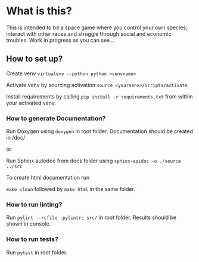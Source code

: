 # What is this?
This is intended to be a space game where you control your own species, interact with other races and struggle through social and economic troubles.
Work in progress as you can see...

## How to set up?
Create venv
```virtualenv --python python <venvname>```

Activate venv by sourcing activation
```source <yourVenv>/Scripts/activate```

Install requirements by calling 
```pip install -r requirements.txt```
from within your activated venv.

### How to generate Documentation?
Run Doxygen using
```doxygen```
in root folder. Documentation should be created in /doc/

or

Run Sphinx autodoc from docs folder using
```sphinx-apidoc -o ./source ../src```

To create html documentation run 

```make clean``` followed by ```make html``` in the same folder.

### How to run linting?
Run
```pylint --rcfile .pylintrc src/```
in root folder. Results should be shown in console.

### How to run tests?
Run
```pytest```
in root folder.